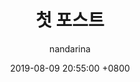 ---
title: 첫 포스트
description: >-
  설명이에용
author: nandarina
date: 2019-08-09 20:55:00 +0800
categories: [코딩, C언어]
tags: [시작]
pin: true
media_subpath: '/posts/20180809'
---